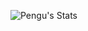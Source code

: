 ![Pengu's Stats](https://github-readme-stats.vercel.app/api?username=penguscript&show_icons=true&theme=radical)

